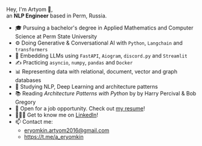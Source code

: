 Hey, I'm Artyom 👋,  
an **NLP Engineer** based in Perm, Russia.
- 🎓 Pursuing a bachelor's degree in Applied Mathematics and Computer Science at Perm State University
- ⚙️ Doing Generative & Conversational AI with `Python`, `Langchain` and `transformers`
- 👾 Embedding LLMs using `FastAPI`, `Aiogram`, `discord.py` and `Streamlit`
- ✍️ Practicing `asyncio`, `numpy`, `pandas` and `Docker`
- 📊 Representing data with relational, document, vector and graph databases
- 🌱 Studying NLP, Deep Learning and architecture patterns
- 📚 Reading *Architecture Patterns with Python* by by Harry Percival & Bob Gregory 
- 💼 Open for a job opportunity. Check out [my resume](https://drive.google.com/file/d/129LsOxzuLFBpQAXZQd5-lCRfgQWqHRMl/view?usp=sharing)!
- 🙍🏼‍♂️ Get to know me on [LinkedIn](https://www.linkedin.com/in/artyom-eryomkin/)!
- 📫 Contact me:
  - eryomkin.artyom2016@gmail.com
  - https://t.me/a_eryomkin
